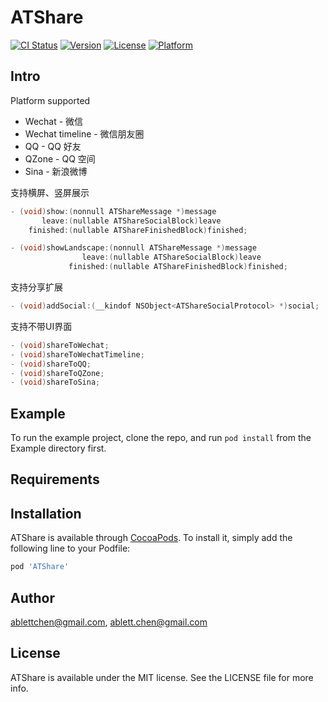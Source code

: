 # ATShare

[![CI Status](https://img.shields.io/travis/ablettchen@gmail.com/ATShare.svg?style=flat)](https://travis-ci.org/ablettchen@gmail.com/ATShare)
[![Version](https://img.shields.io/cocoapods/v/ATShare.svg?style=flat)](https://cocoapods.org/pods/ATShare)
[![License](https://img.shields.io/cocoapods/l/ATShare.svg?style=flat)](https://cocoapods.org/pods/ATShare)
[![Platform](https://img.shields.io/cocoapods/p/ATShare.svg?style=flat)](https://cocoapods.org/pods/ATShare)

## Intro

Platform supported

* Wechat - 微信
* Wechat timeline - 微信朋友圈
* QQ - QQ 好友
* QZone - QQ 空间
* Sina - 新浪微博

支持横屏、竖屏展示
```objectiveC
- (void)show:(nonnull ATShareMessage *)message
       leave:(nullable ATShareSocialBlock)leave
    finished:(nullable ATShareFinishedBlock)finished;

- (void)showLandscape:(nonnull ATShareMessage *)message
                leave:(nullable ATShareSocialBlock)leave
             finished:(nullable ATShareFinishedBlock)finished;
```

支持分享扩展
```objectiveC
- (void)addSocial:(__kindof NSObject<ATShareSocialProtocol> *)social;
```

支持不带UI界面
```objectiveC
- (void)shareToWechat;
- (void)shareToWechatTimeline;
- (void)shareToQQ;
- (void)shareToQZone;
- (void)shareToSina;
```

## Example

To run the example project, clone the repo, and run `pod install` from the Example directory first.

## Requirements

## Installation

ATShare is available through [CocoaPods](https://cocoapods.org). To install
it, simply add the following line to your Podfile:

```ruby
pod 'ATShare'
```

## Author

ablettchen@gmail.com, ablett.chen@gmail.com

## License

ATShare is available under the MIT license. See the LICENSE file for more info.
